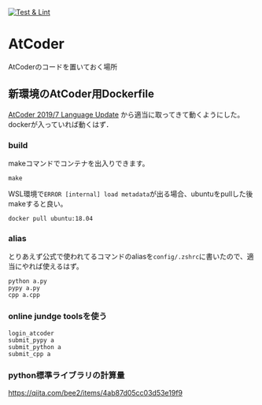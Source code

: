 [![Test & Lint](https://github.com/reo11/AtCoder/actions/workflows/docker-image.yml/badge.svg)](https://github.com/reo11/AtCoder/actions/workflows/docker-image.yml)

# AtCoder
AtCoderのコードを置いておく場所

## 新環境のAtCoder用Dockerfile
[AtCoder 2019/7 Language Update](https://docs.google.com/spreadsheets/d/1PmsqufkF3wjKN6g1L0STS80yP4a6u-VdGiEv5uOHe0M/edit#gid=1059691052)
から適当に取ってきて動くようにした。
dockerが入っていれば動くはず．

### build
makeコマンドでコンテナを出入りできます。
```
make
```

WSL環境で`ERROR [internal] load metadata`が出る場合、ubuntuをpullした後makeすると良い。
```
docker pull ubuntu:18.04
```

### alias
とりあえず公式で使われてるコマンドのaliasを`config/.zshrc`に書いたので、適当にやれば使えるはず。
```
python a.py
pypy a.py
cpp a.cpp
```

### online jundge toolsを使う
```
login_atcoder
submit_pypy a
submit_python a
submit_cpp a
```

### python標準ライブラリの計算量
https://qiita.com/bee2/items/4ab87d05cc03d53e19f9
